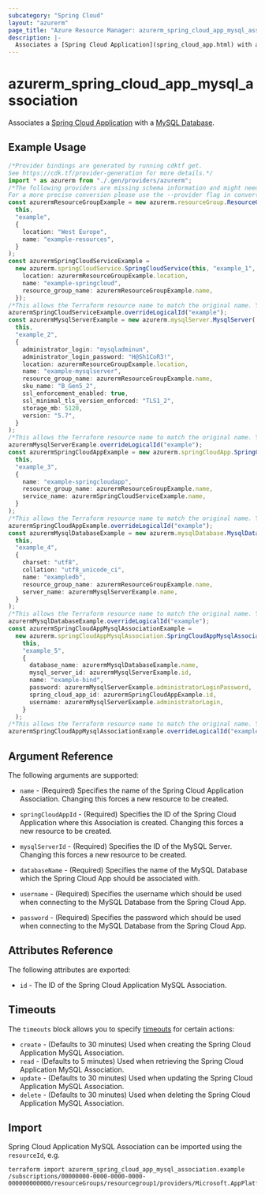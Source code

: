 ```yaml
---
subcategory: "Spring Cloud"
layout: "azurerm"
page_title: "Azure Resource Manager: azurerm_spring_cloud_app_mysql_association"
description: |-
  Associates a [Spring Cloud Application](spring_cloud_app.html) with a [MySQL Database](mysql_database.html).
---
```


# azurerm\_spring\_cloud\_app\_mysql\_association

Associates a [Spring Cloud Application](spring_cloud_app.html) with a [MySQL Database](mysql_database.html).

## Example Usage

```typescript
/*Provider bindings are generated by running cdktf get.
See https://cdk.tf/provider-generation for more details.*/
import * as azurerm from "./.gen/providers/azurerm";
/*The following providers are missing schema information and might need manual adjustments to synthesize correctly: azurerm.
For a more precise conversion please use the --provider flag in convert.*/
const azurermResourceGroupExample = new azurerm.resourceGroup.ResourceGroup(
  this,
  "example",
  {
    location: "West Europe",
    name: "example-resources",
  }
);
const azurermSpringCloudServiceExample =
  new azurerm.springCloudService.SpringCloudService(this, "example_1", {
    location: azurermResourceGroupExample.location,
    name: "example-springcloud",
    resource_group_name: azurermResourceGroupExample.name,
  });
/*This allows the Terraform resource name to match the original name. You can remove the call if you don't need them to match.*/
azurermSpringCloudServiceExample.overrideLogicalId("example");
const azurermMysqlServerExample = new azurerm.mysqlServer.MysqlServer(
  this,
  "example_2",
  {
    administrator_login: "mysqladminun",
    administrator_login_password: "H@Sh1CoR3!",
    location: azurermResourceGroupExample.location,
    name: "example-mysqlserver",
    resource_group_name: azurermResourceGroupExample.name,
    sku_name: "B_Gen5_2",
    ssl_enforcement_enabled: true,
    ssl_minimal_tls_version_enforced: "TLS1_2",
    storage_mb: 5120,
    version: "5.7",
  }
);
/*This allows the Terraform resource name to match the original name. You can remove the call if you don't need them to match.*/
azurermMysqlServerExample.overrideLogicalId("example");
const azurermSpringCloudAppExample = new azurerm.springCloudApp.SpringCloudApp(
  this,
  "example_3",
  {
    name: "example-springcloudapp",
    resource_group_name: azurermResourceGroupExample.name,
    service_name: azurermSpringCloudServiceExample.name,
  }
);
/*This allows the Terraform resource name to match the original name. You can remove the call if you don't need them to match.*/
azurermSpringCloudAppExample.overrideLogicalId("example");
const azurermMysqlDatabaseExample = new azurerm.mysqlDatabase.MysqlDatabase(
  this,
  "example_4",
  {
    charset: "utf8",
    collation: "utf8_unicode_ci",
    name: "exampledb",
    resource_group_name: azurermResourceGroupExample.name,
    server_name: azurermMysqlServerExample.name,
  }
);
/*This allows the Terraform resource name to match the original name. You can remove the call if you don't need them to match.*/
azurermMysqlDatabaseExample.overrideLogicalId("example");
const azurermSpringCloudAppMysqlAssociationExample =
  new azurerm.springCloudAppMysqlAssociation.SpringCloudAppMysqlAssociation(
    this,
    "example_5",
    {
      database_name: azurermMysqlDatabaseExample.name,
      mysql_server_id: azurermMysqlServerExample.id,
      name: "example-bind",
      password: azurermMysqlServerExample.administratorLoginPassword,
      spring_cloud_app_id: azurermSpringCloudAppExample.id,
      username: azurermMysqlServerExample.administratorLogin,
    }
  );
/*This allows the Terraform resource name to match the original name. You can remove the call if you don't need them to match.*/
azurermSpringCloudAppMysqlAssociationExample.overrideLogicalId("example");

```

## Argument Reference

The following arguments are supported:

*   `name` - (Required) Specifies the name of the Spring Cloud Application Association. Changing this forces a new resource to be created.

*   `springCloudAppId` - (Required) Specifies the ID of the Spring Cloud Application where this Association is created. Changing this forces a new resource to be created.

*   `mysqlServerId` - (Required) Specifies the ID of the MySQL Server. Changing this forces a new resource to be created.

*   `databaseName` - (Required) Specifies the name of the MySQL Database which the Spring Cloud App should be associated with.

*   `username` - (Required) Specifies the username which should be used when connecting to the MySQL Database from the Spring Cloud App.

*   `password` - (Required) Specifies the password which should be used when connecting to the MySQL Database from the Spring Cloud App.

## Attributes Reference

The following attributes are exported:

* `id` - The ID of the Spring Cloud Application MySQL Association.

## Timeouts

The `timeouts` block allows you to specify [timeouts](https://www.terraform.io/language/resources/syntax#operation-timeouts) for certain actions:

* `create` - (Defaults to 30 minutes) Used when creating the Spring Cloud Application MySQL Association.
* `read` - (Defaults to 5 minutes) Used when retrieving the Spring Cloud Application MySQL Association.
* `update` - (Defaults to 30 minutes) Used when updating the Spring Cloud Application MySQL Association.
* `delete` - (Defaults to 30 minutes) Used when deleting the Spring Cloud Application MySQL Association.

## Import

Spring Cloud Application MySQL Association can be imported using the `resourceId`, e.g.

```shell
terraform import azurerm_spring_cloud_app_mysql_association.example /subscriptions/00000000-0000-0000-0000-000000000000/resourceGroups/resourcegroup1/providers/Microsoft.AppPlatform/spring/service1/apps/app1/bindings/bind1
```
